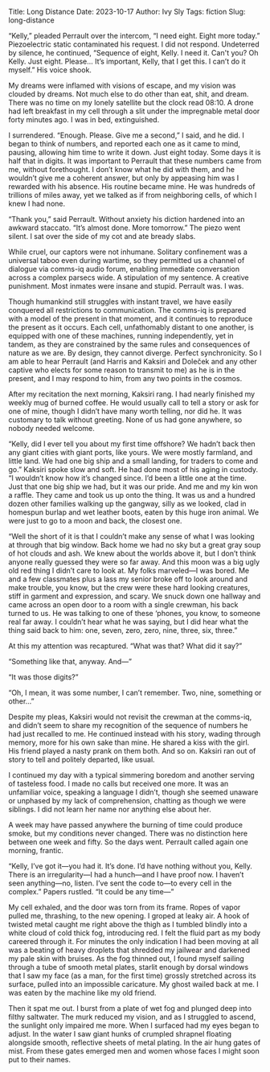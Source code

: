 Title: Long Distance
Date: 2023-10-17
Author: Ivy Sly
Tags: fiction
Slug: long-distance

“Kelly,” pleaded Perrault over the intercom, “I need eight. Eight more today.” Piezoelectric static contaminated his request. I did not respond. Undeterred by silence, he continued, “Sequence of eight, Kelly. I need it. Can't you? Oh Kelly. Just eight. Please... It’s important, Kelly, that I get this. I can’t do it myself.” His voice shook.

My dreams were inflamed with visions of escape, and my vision was clouded by dreams. Not much else to do other than eat, shit, and dream. There was no time on my lonely satellite but the clock read 08:10. A drone had left breakfast in my cell through a slit under the impregnable metal door forty minutes ago. I was in bed, extinguished.

I surrendered. “Enough. Please. Give me a second,” I said, and he did. I began to think of numbers, and reported each one as it came to mind, pausing, allowing him time to write it down. Just eight today. Some days it is half that in digits. It was important to Perrault that these numbers came from me, without forethought. I don’t know what he did with them, and he wouldn’t give me a coherent answer, but only by appeasing him was I rewarded with his absence. His routine became mine. He was hundreds of trillions of miles away, yet we talked as if from neighboring cells, of which I knew I had none.

“Thank you,” said Perrault. Without anxiety his diction hardened into an awkward staccato. “It’s almost done. More tomorrow.” The piezo went silent. I sat over the side of my cot and ate bready slabs.

While cruel, our captors were not inhumane. Solitary confinement was a universal taboo even during wartime, so they permitted us a channel of dialogue via comms-iq audio forum, enabling immediate conversation across a complex parsecs wide. A stipulation of my sentence. A creative punishment. Most inmates were insane and stupid. Perrault was. I was.

Though humankind still struggles with instant travel, we have easily conquered all restrictions to communication. The comms-iq is prepared with a model of the present in that moment, and it continues to reproduce the present as it occurs. Each cell, unfathomably distant to one another, is equipped with one of these machines, running independently, yet in tandem, as they are constrained by the same rules and consequences of nature as we are. By design, they cannot diverge. Perfect synchronicity. So I am able to hear Perrault (and Harris and Kaksiri and Doleček and any other captive who elects for some reason to transmit to me) as he is in the present, and I may respond to him, from any two points in the cosmos.

After my recitation the next morning, Kaksiri rang. I had nearly finished my weekly mug of burned coffee. He would usually call to tell a story or ask for one of mine, though I didn’t have many worth telling, nor did he. It was customary to talk without greeting. None of us had gone anywhere, so nobody needed welcome.

“Kelly, did I ever tell you about my first time offshore? We hadn’t back then any giant cities with giant ports, like yours. We were mostly farmland, and little land. We had one big ship and a small landing, for traders to come and go.” Kaksiri spoke slow and soft. He had done most of his aging in custody. “I wouldn’t know how it’s changed since. I’d been a little one at the time. Just that one big ship we had, but it was our pride. And me and my kin won a raffle. They came and took us up onto the thing. It was us and a hundred dozen other families walking up the gangway, silly as we looked, clad in homespun burlap and wet leather boots, eaten by this huge iron animal. We were just to go to a moon and back, the closest one.

“Well the short of it is that I couldn’t make any sense of what I was looking at through that big window. Back home we had no sky but a great gray soup of hot clouds and ash. We knew about the worlds above it, but I don’t think anyone really guessed they were so far away. And this moon was a big ugly old red thing I didn’t care to look at. My folks marveled—I was bored. Me and a few classmates plus a lass my senior broke off to look around and make trouble, you know, but the crew were these hard looking creatures, stiff in garment and expression, and scary. We snuck down one hallway and came across an open door to a room with a single crewman, his back turned to us. He was talking to one of these ‘phones, you know, to someone real far away. I couldn’t hear what he was saying, but I did hear what the thing said back to him: one, seven, zero, zero, nine, three, six, three.”

At this my attention was recaptured. “What was that? What did it say?”

“Something like that, anyway. And—”

“It was those digits?”

“Oh, I mean, it was some number, I can’t remember. Two, nine, something or other…”

Despite my pleas, Kaksiri would not revisit the crewman at the comms-iq, and didn’t seem to share my recognition of the sequence of numbers he had just recalled to me. He continued instead with his story, wading through memory, more for his own sake than mine. He shared a kiss with the girl. His friend played a nasty prank on them both. And so on. Kaksiri ran out of story to tell and politely departed, like usual. 

I continued my day with a typical simmering boredom and another serving of tasteless food. I made no calls but received one more. It was an unfamiliar voice, speaking a language I didn’t, though she seemed unaware or unphased by my lack of comprehension, chatting as though we were siblings. I did not learn her name nor anything else about her. 

A week may have passed anywhere the burning of time could produce smoke, but my conditions never changed. There was no distinction here between one week and fifty. So the days went. Perrault called again one morning, frantic. 

“Kelly, I’ve got it—you had it. It’s done. I’d have nothing without you, Kelly. There is an irregularity—I had a hunch—and I have proof now. I haven’t seen anything—no, listen. I’ve sent the code to—to every cell in the complex.” Papers rustled. “It could be any time—”

My cell exhaled, and the door was torn from its frame. Ropes of vapor pulled me, thrashing, to the new opening. I groped at leaky air. A hook of twisted metal caught me right above the thigh as I tumbled blindly into a white cloud of cold thick fog, introducing red. I felt the fluid part as my body careered through it. For minutes the only indication I had been moving at all was a beating of heavy droplets that shredded my jailwear and darkened my pale skin with bruises. As the fog thinned out, I found myself sailing through a tube of smooth metal plates, starlit enough by dorsal windows that I saw my face (as a man, for the first time) grossly stretched across its surface, pulled into an impossible caricature. My ghost wailed back at me. I was eaten by the machine like my old friend.

Then it spat me out. I burst from a plate of wet fog and plunged deep into filthy saltwater. The murk reduced my vision, and as I struggled to ascend, the sunlight only impaired me more. When I surfaced had my eyes began to adjust. In the water I saw giant hunks of crumpled shrapnel floating alongside smooth, reflective sheets of metal plating. In the air hung gates of mist. From these gates emerged men and women whose faces I might soon put to their names.